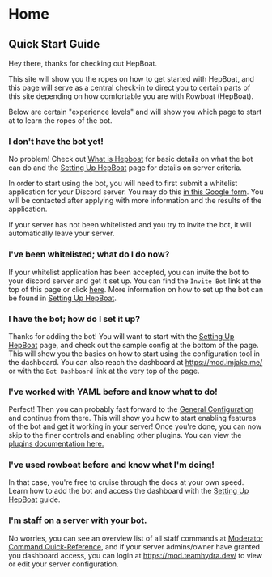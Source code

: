 # Home

## Quick Start Guide
Hey there, thanks for checking out HepBoat.

This site will show you the ropes on how to get started with HepBoat, and this page will serve as a central check-in to
direct you to certain parts of this site depending on how comfortable you are with Rowboat (HepBoat). 

Below are certain "experience levels" and will show you which page to start at to learn the ropes of the bot.

### I don't have the bot yet!

No problem! Check out [What is Hepboat](src.md) for basic details on what the bot can do and the 
[Setting Up HepBoat](setup.md) page for details on server criteria.

In order to start using the bot, you will need to first submit a whitelist application for your Discord server. 
You may do this [in this Google form](https://teamhydra.dev/hepboat-whitelist/). You will be contacted after applying 
with more information and the results of the application. 
 
If your server has not been whitelisted and you try to invite the bot, it will automatically leave your server.

### I've been whitelisted; what do I do now?

If your whitelist application has been accepted, you can invite the bot to your discord server and get it set up. 
You can find the `Invite Bot` link at the top of this page or click [here](http://u.imjake.me/hepboat). More 
information on how to set up the bot can be found in [Setting Up HepBoat](setup.md).

### I have the bot; how do I set it up?

Thanks for adding the bot! You will want to start with the [Setting Up HepBoat](setup.md) page, and check out the sample 
config at the bottom of the page. This will show you the basics on how to start using the configuration tool in the 
dashboard. You can also reach the dashboard at https://mod.imjake.me/ or with the `Bot Dashboard` link at the very 
top of the page.

### I've worked with YAML before and know what to do!

Perfect! Then you can probably fast forward to the [General Configuration](general.md) and continue from there. This 
will show you how to start enabling features of the bot and get it working in your server! Once you're done, you can 
now skip to the finer controls and enabling other plugins. You can view the
[plugins documentation here.](plugins/README.md)

### I've used rowboat before and know what I'm doing!

In that case, you're free to cruise through the docs at your own speed. Learn how to add the bot and access the
dashboard with the [Setting Up HepBoat](setup.md) guide.

### I'm staff on a server with your bot.

No worries, you can see an overview list of all staff commands at [Moderator Command Quick-Reference](moderator.md), 
and if your server admins/owner have granted you dashboard access, you can login at https://mod.teamhydra.dev/ to 
view or edit your server configuration.